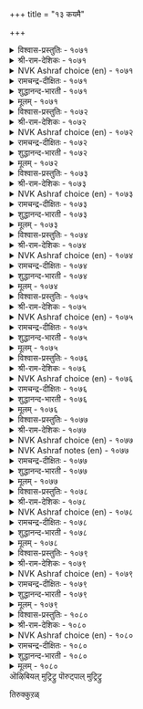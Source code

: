 +++
title = "१३ कयमै"

+++


<details><summary>विश्वास-प्रस्तुतिः - १०७१</summary>

मक्कळे पोल्वर् कयवर् अवरन्न  
ऒप्पारि याङ्गण्ड तिल्।       १०७१
</details>

<details><summary>श्री-राम-देशिकः - १०७१</summary>

अधिकारः १०८. नीचत्वम्  
आकारेण समैः साकं नीचानामस्ति तुल्यता ।  
इदं साम्यन्त्वन्यवस्तुद्विके द्रष्टुं न शक्यते ॥ १०७१॥
</details>

<details><summary>NVK Ashraf choice (en) - १०७१</summary>

१०७१
The wicked look utterly like men!
Such close mimics we have never seen! *
(S. Maharajan)
</details>

<details><summary>रामचन्द्र-दीक्षितः - १०७१</summary>

1071 makkaḷē pōlvar kayavar avaraṉṉa  
oppāri yāmkaṇṭatu il.

1071\. Ignoble men are only touched with human shapes. Rare indeed are such specimens.  
</details>

<details><summary>शुद्धानन्द-भारती - १०७१</summary>

1\. மக்களே போல்வர் கயவர் அவரன்ன  
ஒப்பாரி யாங்கண்டது இல்.  
The mean seem men only in form  
We have never seen such a sham.        1071  
</details>

<details><summary>मूलम् - १०७१</summary>

मक्कळे पोल्वर् कयवर् अवरन्न  
ऒप्पारि याङ्गण्ड तिल्।       १०७१
</details>

<details><summary>विश्वास-प्रस्तुतिः - १०७२</summary>

नण्ड्रऱि वारिऱ्कयवर् तिरुवुडैयर्  
नॆञ्जत्तु अवलम् इलर्।       १०७२
</details>

<details><summary>श्री-राम-देशिकः - १०७२</summary>

विवेकज्ञानवद्भयोऽपि नीचाः स्युर्भाग्यशालिनः ।  
यतस्तैः सदसच्चिन्ता कापि न क्रियते किल ॥ १०७२॥
</details>

<details><summary>NVK Ashraf choice (en) - १०७२</summary>

१०७२
More blessed than the good are the base,
For they have no scruples.
(P.S. Sundaram)
</details>

<details><summary>रामचन्द्र-दीक्षितः - १०७२</summary>

1072 naṉṟaṟi vāriṉ kayavar tiruvuṭaiyār  
neñcattu avalam ilar.

1072\. Blessed are the base who are ignorant of the good. Verily they are never ill at ease.  
</details>

<details><summary>शुद्धानन्द-भारती - १०७२</summary>

2\. நன்றறி வாரிற் கயவர் திருவுடையர்  
நெஞ்சத்து அவலம் இலர்.  
The base seem richer than the good  
For no care enters their heart or head.        1072  
</details>

<details><summary>मूलम् - १०७२</summary>

नण्ड्रऱि वारिऱ्कयवर् तिरुवुडैयर्  
नॆञ्जत्तु अवलम् इलर्।       १०७२
</details>

<details><summary>विश्वास-प्रस्तुतिः - १०७३</summary>

तेवर् अनैयर् कयवर् अवरुन्दाम्  
मेवन सॆय्दॊऴुग लान्।       १०७३
</details>

<details><summary>श्री-राम-देशिकः - १०७३</summary>

लोके नीचस्तथा श्रीश इतीमै भवतः समौ ।  
स्वेच्छया वाञ्छितं कार्यमुभाभ्यां क्रियते यतः ॥ १०७३॥
</details>

<details><summary>NVK Ashraf choice (en) - १०७३</summary>

१०७३
The base are like the gods.
They also do whatever they like.
(P.S. Sundaram)
</details>

<details><summary>रामचन्द्र-दीक्षितः - १०७३</summary>

1073 tēvar aṉaiyar kayavar avarumtām  
mēvaṉa ceytuoḻuka lāṉ.

1073\. Mean men resemble unruly gods, for they know no law.  
</details>

<details><summary>शुद्धानन्द-भारती - १०७३</summary>

3\. தேவர் அனையர் கயவர் அவருந்தாம்  
மேவன செய்தொழுக லான்.  
The base are like gods; for they too  
As prompted by their desire do.        1073  
</details>

<details><summary>मूलम् - १०७३</summary>

तेवर् अनैयर् कयवर् अवरुन्दाम्  
मेवन सॆय्दॊऴुग लान्।       १०७३
</details>

<details><summary>विश्वास-प्रस्तुतिः - १०७४</summary>

अगप्पट्टि आवारैक् काणिन् अवरिन्  
मिगप्पट्टुच् चॆम्माक्कुम् कीऴ्।       १०७४
</details>

<details><summary>श्री-राम-देशिकः - १०७४</summary>

भुवि नीचजनाः स्वस्मादपि नीचान् समीक्श्य तु ।  
''तस्मादपि वयं श्रेष्ठं'' इति स्युर्ममतापराः ॥ १०७४॥
</details>

<details><summary>NVK Ashraf choice (en) - १०७४</summary>

१०७४
The base are proud when they find men
Meaner than themselves.
(P.S. Sundaram)
</details>

<details><summary>रामचन्द्र-दीक्षितः - १०७४</summary>

1074 akappaṭṭi āvāraik kāṇiṉ avariṉ  
mikappaṭṭuc cemmākkum kīḻ.

1074\. The mean fought their superiority among men baser than them.  
</details>

<details><summary>शुद्धानन्द-भारती - १०७४</summary>

4\. அகப்பட்டி ஆவாரைக் காணின் அவரின்  
மிகப்பட்டுச் செம்மாக்கும் கீழ்.  
When the base meets a rake so vile  
Him he will exceed, exult and smile.        1074  
</details>

<details><summary>मूलम् - १०७४</summary>

अगप्पट्टि आवारैक् काणिन् अवरिन्  
मिगप्पट्टुच् चॆम्माक्कुम् कीऴ्।       १०७४
</details>

<details><summary>विश्वास-प्रस्तुतिः - १०७५</summary>

अच्चमे कीऴ्गळदु आसारम् ऎच्चम्  
अवावुण्डेल् उण्डाम् सिऱिदु।      १०७५
</details>

<details><summary>श्री-राम-देशिकः - १०७५</summary>

राजदण्डभयान्नीचा भवन्ति गुणशालिनः ।  
सच्चारित्रसमेताः स्युस्ते लब्धुं वाञ्छितं क्कचित् ॥ १०७५॥
</details>

<details><summary>NVK Ashraf choice (en) - १०७५</summary>

१०७५
Fear is the base man's only code;
Sometimes, greed a little. *
(P.S. Sundaram), (G.U. Pope)
</details>

<details><summary>रामचन्द्र-दीक्षितः - १०७५</summary>

1075 accamē kīḻkaḷatu ācāram eccam  
avāvuṇṭēl uṇṭām ciṟitu.

1075\. Fear and desire rule the conduct of the base.  
</details>

<details><summary>शुद्धानन्द-भारती - १०७५</summary>

5\. அச்சமே கீழ்களது ஆசாரம் எச்சம்  
அவாஉண்டேல் உண்டாம் சிறிது.  
Fear forms the conduct of the low  
Craving avails a bit below.        1075  
</details>

<details><summary>मूलम् - १०७५</summary>

अच्चमे कीऴ्गळदु आसारम् ऎच्चम्  
अवावुण्डेल् उण्डाम् सिऱिदु।      १०७५
</details>

<details><summary>विश्वास-प्रस्तुतिः - १०७६</summary>

अऱैबऱै अन्नर् कयवर्दाम् केट्ट  
मऱैबिऱर्क्कु उय्त्तुरैक्क लान्।       १०७६
</details>

<details><summary>श्री-राम-देशिकः - १०७६</summary>

श्रुतानेकरहस्यानां स्वयं गत्वा बहुस्थालीम् ।  
प्रसारणात् प्रचारार्थपटहाः सन्ति दुर्जनाः ॥ १०७६॥
</details>

<details><summary>NVK Ashraf choice (en) - १०७६</summary>

१०७६
The base are like drum, for they sound off to others
Every secret they hear. *
(Satguru Subramuniyaswami)
</details>

<details><summary>रामचन्द्र-दीक्षितः - १०७६</summary>

1076 aṟaipaṟai aṉṉar kayavartām kēṭṭa  
maṟaipiṟarkku uytturaikka lāṉ.

1076\. The base are like the drum for they noise abroad the secrets of men.  
</details>

<details><summary>शुद्धानन्द-भारती - १०७६</summary>

6\. அறைபறை அன்னர் கயவர்தாம் கேட்ட  
மறைபிறர்க்கு உய்த்துரைக்க லான்.  
The base are like the beaten drum  
Since other's secrets they proclaim.        1076  
</details>

<details><summary>मूलम् - १०७६</summary>

अऱैबऱै अन्नर् कयवर्दाम् केट्ट  
मऱैबिऱर्क्कु उय्त्तुरैक्क लान्।       १०७६
</details>

<details><summary>विश्वास-प्रस्तुतिः - १०७७</summary>

ईर्ङ्गै विदिरार् कयवर् कॊडिऱुडैक्कुम्  
कून्गैयर् अल्ला तवर्क्कु।       १०७७
</details>

<details><summary>श्री-राम-देशिकः - १०७७</summary>

बद्ध्वा कण्ठे करं बाधाकारकान् घातकान् विना ।  
परेषामधमो भुक्तसिक्तहस्तं न दर्शयेत् ॥ १०७७॥
</details>

<details><summary>NVK Ashraf choice (en) - १०७७</summary>

१०७७
The base won’t even shake their wet hands
Unless their jaws are shaken with clenched fists. *
( Shuddhananda Bharatiar), (Satguru Subramuniyaswami)
</details>

<details><summary>NVK Ashraf notes (en) - १०७७</summary>

१०७७. This couplet is well explained in this translation by (Satguru Subramuniyaswami): “The wretched are too inhospitable to even shake the moisture from their just-washed hands, unless the visitor can shatter their jaw with clenched fist”. 
</details>

<details><summary>रामचन्द्र-दीक्षितः - १०७७</summary>

1077 īrṅkai vitirār kayavar koṭiṟuṭaikkum  
kūṉkaiyar allā tavarkku.

1077\. The base part with their crumbs only to a clenched hand.  
</details>

<details><summary>शुद्धानन्द-भारती - १०७७</summary>

7\. ஈர்ங்கை விதிரார் கயவர் கொடிறுடைக்கும்  
கூன்கைய ரல்லா தவர்க்கு.  
The base their damp hand will not shake  
But for fists clenched their jaws to break.        1077  
</details>

<details><summary>मूलम् - १०७७</summary>

ईर्ङ्गै विदिरार् कयवर् कॊडिऱुडैक्कुम्  
कून्गैयर् अल्ला तवर्क्कु।       १०७७
</details>

<details><summary>विश्वास-प्रस्तुतिः - १०७८</summary>

सॊल्लप् पयन्बडुवर् साण्ड्रोर् करुम्बुबोल्  
कॊल्लप् पयन्बडुम् कीऴ्।       १०७८
</details>

<details><summary>श्री-राम-देशिकः - १०७८</summary>

दुःखश्रवणमात्रेण सन्तः स्युरुपकारिणः ।  
नीचाः स्युरिक्षुवत्पिष्टा भवन्ति सहकारिणः ॥ १०७८॥
</details>

<details><summary>NVK Ashraf choice (en) - १०७८</summary>

१०७८
A word will move the noble;
While the base, like sugarcane, must be crushed.
(P.S. Sundaram)
</details>

<details><summary>रामचन्द्र-दीक्षितः - १०७८</summary>

1078 collap payaṉpaṭuvar cāṉṟōr karumpupōl  
kollap payaṉpaṭum kīḻ.

1078\. Even the least cry of distress touches the heart of the good; but squeezing goodness out of the vile is like crushing the sugar-cane.  
</details>

<details><summary>शुद्धानन्द-भारती - १०७८</summary>

8\. சொல்லப் பயன்படுவர் சான்றோர் கரும்புபோல்  
கொல்லப் பயன்படும் கீழ்.  
The good by soft words profits yield  
The cane-like base when crushed and killed.        1078  
</details>

<details><summary>मूलम् - १०७८</summary>

सॊल्लप् पयन्बडुवर् साण्ड्रोर् करुम्बुबोल्  
कॊल्लप् पयन्बडुम् कीऴ्।       १०७८
</details>

<details><summary>विश्वास-प्रस्तुतिः - १०७९</summary>

उडुप्पदूउम् उण्बदूउम् काणिन् पिऱर्मेल्  
वडुक्काण वट्रागुम् कीऴ्।       १०७९
</details>

<details><summary>श्री-राम-देशिकः - १०७९</summary>

अन्नवस्त्रादिसम्पन्नान् जनानुद्वीक्ष्य याचकाः ।  
असूयया मृषादोषान् सदा शंसन्ति तेष्वपि ॥ १०७९॥
</details>

<details><summary>NVK Ashraf choice (en) - १०७९</summary>

१०७९
The base excel in finding faults of others
When they see them well clothed and fed.
(N.V.K. Ashraf), (Satguru Subramuniyaswami)
</details>

<details><summary>रामचन्द्र-दीक्षितः - १०७९</summary>

1079 uṭuppatūum uṇpatūum kāṇiṉ piṟarmēl  
vaṭukkāṇa vaṟṟākum kīḻ.

1079\. The base envy others in their food and clothing and slander them.  
</details>

<details><summary>शुद्धानन्द-भारती - १०७९</summary>

9\. உடுப்பதூஉம் உண்பதூஉம் காணின் பிறர்மேல்  
வடுக்காண வற்றாகும் கீழ்.  
Faults in others the mean will guess  
On seeing how they eat and dress.        1079  
</details>

<details><summary>मूलम् - १०७९</summary>

उडुप्पदूउम् उण्बदूउम् काणिन् पिऱर्मेल्  
वडुक्काण वट्रागुम् कीऴ्।       १०७९
</details>

<details><summary>विश्वास-प्रस्तुतिः - १०८०</summary>

ऎट्रिऱ्कुरियर् कयवरॊण्ड्रु उट्रक्काल्  
विट्रऱ्कु उरियर् विरैन्दु।       १०८०
</details>

<details><summary>श्री-राम-देशिकः - १०८०</summary>

आत्मानमपि नीचास्तु विक्रेतुं व्यसनागमे ।  
सज्जा भवेयुः, सत्कर्म नान्यत् तैः कर्तुमिष्यते ॥ १०८०॥
</details>

<details><summary>NVK Ashraf choice (en) - १०८०</summary>

१०८०
What use are the base in a crisis,
Save to rush and sell themselves?
(P.S. Sundaram)
</details>

<details><summary>रामचन्द्र-दीक्षितः - १०८०</summary>

1080 eṟṟiṟku uriyar kayavaroṉṟu uṟṟakkāl  
viṟṟaṟku uriyar viraintu.

1080\. What are the base men fit for? They hasten only to sell themselves in adversity.  
</details>

<details><summary>शुद्धानन्द-भारती - १०८०</summary>

10\. எற்றிற் குரியர் கயவரொன்று உற்றக்கால்  
விற்றற்கு உரியர் விரைந்து.  
The base hasten to sell themselves  
From doom to flit and nothing else.        1080  
</details>

<details><summary>मूलम् - १०८०</summary>

ऎट्रिऱ्कुरियर् कयवरॊण्ड्रु उट्रक्काल्  
विट्रऱ्कु उरियर् विरैन्दु।       १०८०
</details>
ऒऴिबियल् मुट्रिट्रु  
पॊरुट्पाल् मुट्रिट्रु  

तिरुक्कुऱळ्  